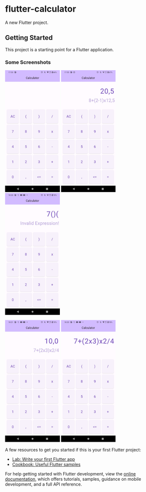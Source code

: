 # flutter-calculator

A new Flutter project.

## Getting Started

This project is a starting point for a Flutter application.

### Some Screenshots

<p float="left">
  <img src="app_images/calculator_img1.jpeg" height="400em"/>
  <img src="app_images/calculator_img2.jpeg" height="400em"/>
  <img src="app_images/calculator_img3.jpeg" height="400em"/>
</p>
  <img src="app_images/calculator_img4.jpeg" height="400em"/>
  <img src="app_images/calculator_img5.jpeg" height="400em"/>

A few resources to get you started if this is your first Flutter project:

- [Lab: Write your first Flutter app](https://docs.flutter.dev/get-started/codelab)
- [Cookbook: Useful Flutter samples](https://docs.flutter.dev/cookbook)

For help getting started with Flutter development, view the
[online documentation](https://docs.flutter.dev/), which offers tutorials,
samples, guidance on mobile development, and a full API reference.
